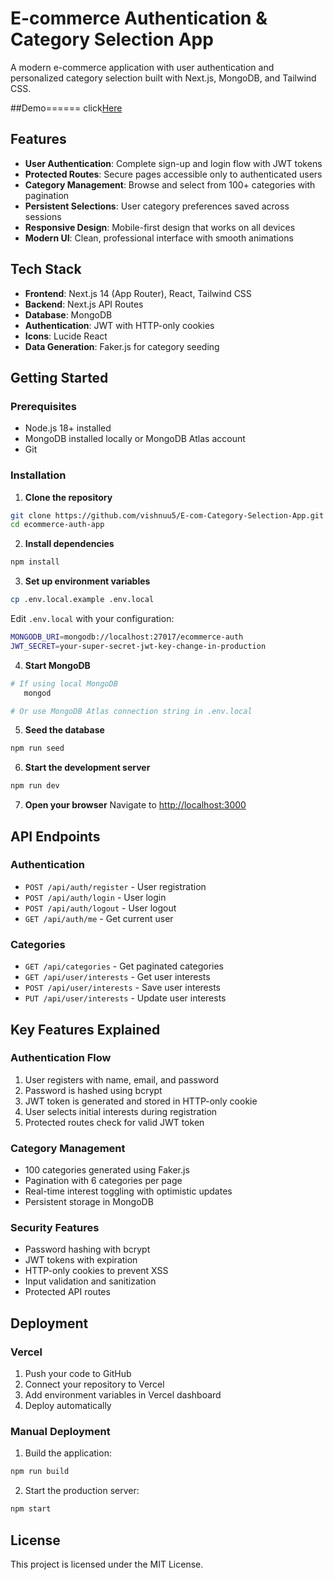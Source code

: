 # E-commerce Authentication & Category Selection App

A modern e-commerce application with user authentication and personalized category selection built with Next.js, MongoDB, and Tailwind CSS.

##Demo======
click[Here](https://e-com-category-selection-app.vercel.app)

## Features

- **User Authentication**: Complete sign-up and login flow with JWT tokens
- **Protected Routes**: Secure pages accessible only to authenticated users
- **Category Management**: Browse and select from 100+ categories with pagination
- **Persistent Selections**: User category preferences saved across sessions
- **Responsive Design**: Mobile-first design that works on all devices
- **Modern UI**: Clean, professional interface with smooth animations

## Tech Stack

- **Frontend**: Next.js 14 (App Router), React, Tailwind CSS
- **Backend**: Next.js API Routes
- **Database**: MongoDB
- **Authentication**: JWT with HTTP-only cookies
- **Icons**: Lucide React
- **Data Generation**: Faker.js for category seeding

## Getting Started

### Prerequisites

- Node.js 18+ installed
- MongoDB installed locally or MongoDB Atlas account
- Git

### Installation

1. **Clone the repository**

```bash
git clone https://github.com/vishnuu5/E-com-Category-Selection-App.git
cd ecommerce-auth-app
```

2. **Install dependencies**

```bash
npm install
```

3. **Set up environment variables**

```bash
cp .env.local.example .env.local
```

Edit `.env.local` with your configuration:

```bash
MONGODB_URI=mongodb://localhost:27017/ecommerce-auth
JWT_SECRET=your-super-secret-jwt-key-change-in-production
```

4. **Start MongoDB**

```bash
# If using local MongoDB
   mongod

# Or use MongoDB Atlas connection string in .env.local
```

5. **Seed the database**

```bash
npm run seed
```

6. **Start the development server**

```bash
npm run dev
```

7. **Open your browser**
   Navigate to [http://localhost:3000](http://localhost:3000)

## API Endpoints

### Authentication

- `POST /api/auth/register` - User registration
- `POST /api/auth/login` - User login
- `POST /api/auth/logout` - User logout
- `GET /api/auth/me` - Get current user

### Categories

- `GET /api/categories` - Get paginated categories
- `GET /api/user/interests` - Get user interests
- `POST /api/user/interests` - Save user interests
- `PUT /api/user/interests` - Update user interests

## Key Features Explained

### Authentication Flow

1. User registers with name, email, and password
2. Password is hashed using bcrypt
3. JWT token is generated and stored in HTTP-only cookie
4. User selects initial interests during registration
5. Protected routes check for valid JWT token

### Category Management

- 100 categories generated using Faker.js
- Pagination with 6 categories per page
- Real-time interest toggling with optimistic updates
- Persistent storage in MongoDB

### Security Features

- Password hashing with bcrypt
- JWT tokens with expiration
- HTTP-only cookies to prevent XSS
- Input validation and sanitization
- Protected API routes

## Deployment

### Vercel

1. Push your code to GitHub
2. Connect your repository to Vercel
3. Add environment variables in Vercel dashboard
4. Deploy automatically

### Manual Deployment

1. Build the application:

```bash
npm run build
```

2. Start the production server:

```bash
npm start
```

## License

This project is licensed under the MIT License.

